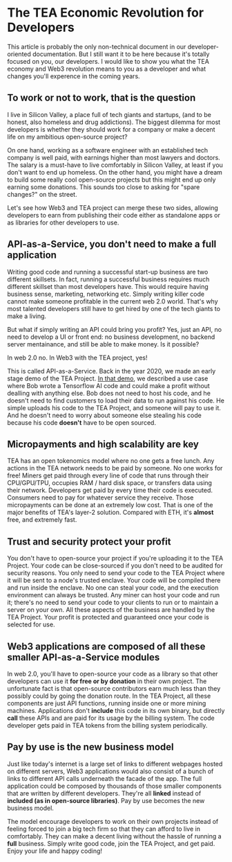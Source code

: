 # The TEA Economic Revolution for Developers

This article is probably the only non-technical document in our developer-oriented documentation. But I still want it to be here because it's totally focused on you, our developers. I would like to show you what the TEA economy and Web3 revolution means to you as a developer and what changes you'll experence in the coming years.

## To work or not to work, that is the question

I live in Silicon Valley, a place full of tech giants and startups, (and to be honest, also homeless and drug addictions). The biggest dilemma for most developers is whether they should work for a company or make a decent life on my ambitious open-source project? 

On one hand, working as a software engineer with an established tech company is well paid, with earnings higher than most lawyers and doctors. The salary is a must-have to live comfortably in Silicon Valley, at least if you don't want to end up homeless. On the other hand, you might have a dream to build some really cool open-source projects but this might end up only earning some donations. This sounds too close to asking for "spare changes?" on the street.

Let's see how Web3 and TEA project can merge these two sides, allowing developers to earn from publishing their code either as standalone apps or as libraries for other developers to use.

## API-as-a-Service, you don't need to make a full application

Writing good code and running a successful start-up business are two different skillsets. In fact, running a successful business requires much different skillset than most developers have. This would require having business sense, marketing, networking etc. Simply writing killer code cannot make someone profitable in the current web 2.0 world. That's why most talented developers still have to get hired by one of the tech giants to make a living. 

But what if simply writing an API could bring you profit? Yes, just an API, no need to develop a UI or front end: no business development, no backend server mentainance, and still be able to make money. Is it possible?

In web 2.0 no. In Web3 with the TEA project, yes!

This is called API-as-a-Service. Back in the year 2020, we made an early stage demo of the TEA Project. [In that demo](https://youtu.be/6GYwrITSfJo), we described a use case where Bob wrote a Tensorflow AI code and could make a profit without dealling with anything else. Bob does not need to host his code, and he doesn't need to find customers to load their data to run against his code. He simple uploads his code to the TEA Project, and someone will pay to use it. And he doesn't need to worry about someone else stealing his code because his code **doesn't** have to be open sourced. 

## Micropayments and high scalability are key

TEA has an open tokenomics model where no one gets a free lunch. Any actions in the TEA network needs to be paid by someone. No one works for free! Miners get paid through every line of code that runs through their CPU/GPU/TPU, occupies RAM / hard disk space, or transfers data using their network. Developers get paid by every time their code is executed. Consumers need to pay for whatever service they receive. Those micropayments can be done at an extremely low cost. That is one of the major benefits of TEA's layer-2 solution. Compared with ETH, it's **almost** free, and extremely fast.

## Trust and security protect your profit

You don't have to open-source your project if you're uploading it to the TEA Project. Your code can be close-sourced if you don't need to be audited for security reasons. You only need to send your code to the TEA Project where it will be sent to a node's trusted enclave. Your code will be compiled there and run inside the enclave. No one can steal your code, and the execution environment can always be trusted. Any miner can host your code and run it; there's no need to send your code to your clients to run or to maintain a server on your own. All these aspects of the business are handled by the TEA Project. Your profit is protected and guaranteed once your code is selected for use.

## Web3 applications are composed of all these smaller API-as-a-Service modules

In web 2.0, you'll have to open-source your code as a library so that other developers can use it **for free or by donation** in their own project. The unfortunate fact is that open-source contributors earn much less than they possibly could by going the donation route. In the TEA Project, all these components are just API functions, running inside one or more mining machines. Applications don't **include** this code in its own binary, but directly **call** these APIs and are paid for its usage by the billing system. The code developer gets paid in TEA tokens from the billing system periodically. 

## Pay by use is the new business model

Just like today's internet is a large set of links to different webpages hosted on different servers, Web3 applications would also consist of a bunch of links to different API calls underneath the facade of the app. The full application could be composed by thousands of those smaller components that are written by different developers. They're all **linked** instead of **included (as in open-source libraries)**.  Pay by use becomes the new business model. 

The model encourage developers to work on their own projects instead of feeling forced to join a big tech firm so that they can afford to live in comfortably. They can make a decent living without the hassle of running a **full** business. Simply write good code, join the TEA Project, and get paid. Enjoy your life and happy coding!
